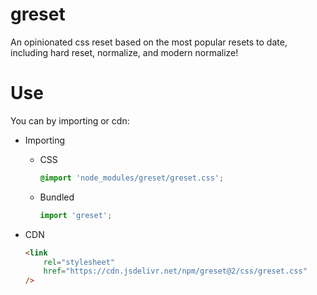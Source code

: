 # greset

An opinionated css reset based on the most popular resets to date, including hard reset, normalize, and modern normalize!

# Use

You can by importing or cdn:

-   Importing

    -   CSS

        ```css
        @import 'node_modules/greset/greset.css';
        ```

    -   Bundled
        ```js
        import 'greset';
        ```

-   CDN
    ```html
    <link
        rel="stylesheet"
        href="https://cdn.jsdelivr.net/npm/greset@2/css/greset.css"
    />
    ```
